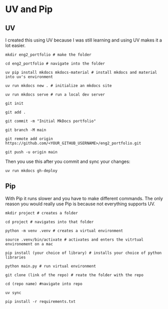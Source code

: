 # UV and Pip

## UV 
I created this using UV because I was still learning and using UV makes it a lot easier. 

`mkdir eng2_portfolio # make the folder`

`cd eng2_portfolio # navigate into the folder`

`uv pip install mkdocs mkdocs-material # install mkdocs and material into uv's environment` 

`uv run mkdocs new . # initialize an mkdocs site` 

`uv run mkdocs serve # run a local dev server` 

`git init`

`git add .` 

`git commit -m "Initial MkDocs portfolio"` 

`git branch -M main` 

`git remote add origin https://github.com/<YOUR_GITHUB_USERNAME>/eng2_portfolio.git` 

`git push -u origin main` 

Then you use this after you commit and sync your changes:

`uv run mkdocs gh-deploy`

## Pip
With Pip it runs slower and you have to make different commands. The only reason you would really use Pip is because not everything supports UV. 

`mkdir project # creates a folder`

`cd project # navigates into that folder`

`python -m venv .venv # creates a virtual environment`

`source .venv/bin/activate # activates and enters the vitrtual environement on a mac`

`pip install (your choice of library) # installs your choice of python libraries`

`python main.py # run virtual environment`

`git clone (link of the repo) # reate the folder with the repo`

`cd (repo name) #navigate into repo`

`uv sync`

`pip install -r requirements.txt`